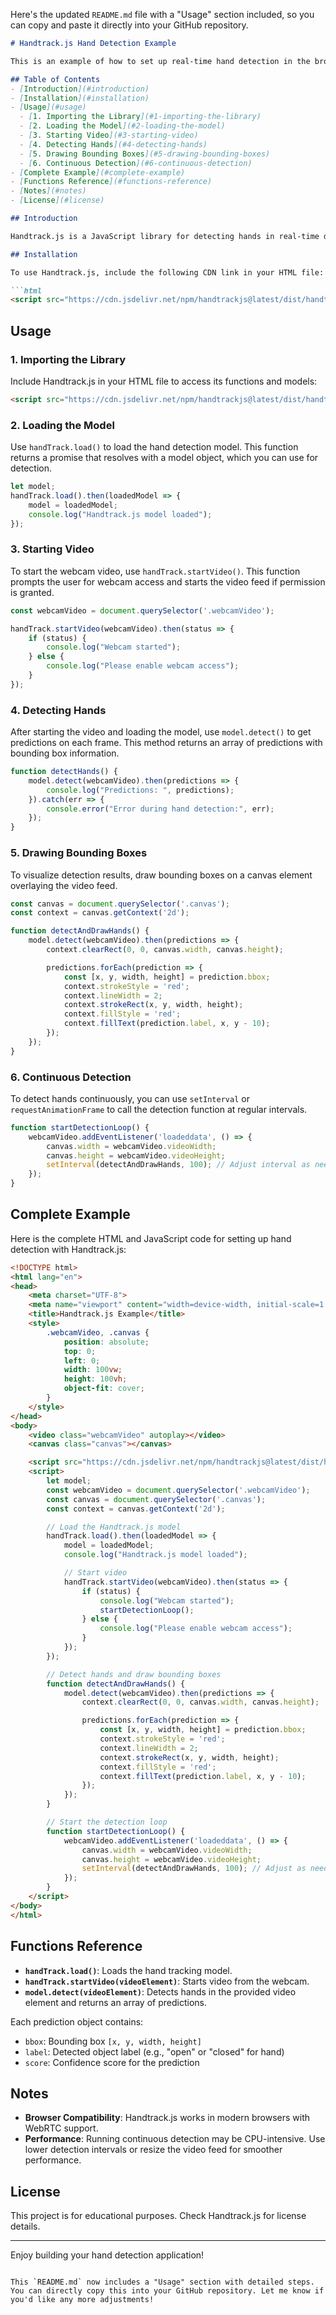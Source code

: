 Here's the updated `README.md` file with a "Usage" section included, so you can copy and paste it directly into your GitHub repository.

```markdown
# Handtrack.js Hand Detection Example

This is an example of how to set up real-time hand detection in the browser using Handtrack.js. This guide provides a simple implementation to detect hands through a webcam feed and display bounding boxes on a canvas.

## Table of Contents
- [Introduction](#introduction)
- [Installation](#installation)
- [Usage](#usage)
  - [1. Importing the Library](#1-importing-the-library)
  - [2. Loading the Model](#2-loading-the-model)
  - [3. Starting Video](#3-starting-video)
  - [4. Detecting Hands](#4-detecting-hands)
  - [5. Drawing Bounding Boxes](#5-drawing-bounding-boxes)
  - [6. Continuous Detection](#6-continuous-detection)
- [Complete Example](#complete-example)
- [Functions Reference](#functions-reference)
- [Notes](#notes)
- [License](#license)

## Introduction

Handtrack.js is a JavaScript library for detecting hands in real-time directly in the browser using a webcam. This example demonstrates how to use Handtrack.js to set up a webcam feed, detect hands, and display bounding boxes around detected hands.

## Installation

To use Handtrack.js, include the following CDN link in your HTML file:

```html
<script src="https://cdn.jsdelivr.net/npm/handtrackjs@latest/dist/handtrack.min.js"></script>
```

## Usage

### 1. Importing the Library

Include Handtrack.js in your HTML file to access its functions and models:

```html
<script src="https://cdn.jsdelivr.net/npm/handtrackjs@latest/dist/handtrack.min.js"></script>
```

### 2. Loading the Model

Use `handTrack.load()` to load the hand detection model. This function returns a promise that resolves with a model object, which you can use for detection.

```javascript
let model;
handTrack.load().then(loadedModel => {
    model = loadedModel;
    console.log("Handtrack.js model loaded");
});
```

### 3. Starting Video

To start the webcam video, use `handTrack.startVideo()`. This function prompts the user for webcam access and starts the video feed if permission is granted.

```javascript
const webcamVideo = document.querySelector('.webcamVideo');

handTrack.startVideo(webcamVideo).then(status => {
    if (status) {
        console.log("Webcam started");
    } else {
        console.log("Please enable webcam access");
    }
});
```

### 4. Detecting Hands

After starting the video and loading the model, use `model.detect()` to get predictions on each frame. This method returns an array of predictions with bounding box information.

```javascript
function detectHands() {
    model.detect(webcamVideo).then(predictions => {
        console.log("Predictions: ", predictions);
    }).catch(err => {
        console.error("Error during hand detection:", err);
    });
}
```

### 5. Drawing Bounding Boxes

To visualize detection results, draw bounding boxes on a canvas element overlaying the video feed.

```javascript
const canvas = document.querySelector('.canvas');
const context = canvas.getContext('2d');

function detectAndDrawHands() {
    model.detect(webcamVideo).then(predictions => {
        context.clearRect(0, 0, canvas.width, canvas.height);

        predictions.forEach(prediction => {
            const [x, y, width, height] = prediction.bbox;
            context.strokeStyle = 'red';
            context.lineWidth = 2;
            context.strokeRect(x, y, width, height);
            context.fillStyle = 'red';
            context.fillText(prediction.label, x, y - 10);
        });
    });
}
```

### 6. Continuous Detection

To detect hands continuously, you can use `setInterval` or `requestAnimationFrame` to call the detection function at regular intervals.

```javascript
function startDetectionLoop() {
    webcamVideo.addEventListener('loadeddata', () => {
        canvas.width = webcamVideo.videoWidth;
        canvas.height = webcamVideo.videoHeight;
        setInterval(detectAndDrawHands, 100); // Adjust interval as needed
    });
}
```

## Complete Example

Here is the complete HTML and JavaScript code for setting up hand detection with Handtrack.js:

```html
<!DOCTYPE html>
<html lang="en">
<head>
    <meta charset="UTF-8">
    <meta name="viewport" content="width=device-width, initial-scale=1.0">
    <title>Handtrack.js Example</title>
    <style>
        .webcamVideo, .canvas {
            position: absolute;
            top: 0;
            left: 0;
            width: 100vw;
            height: 100vh;
            object-fit: cover;
        }
    </style>
</head>
<body>
    <video class="webcamVideo" autoplay></video>
    <canvas class="canvas"></canvas>

    <script src="https://cdn.jsdelivr.net/npm/handtrackjs@latest/dist/handtrack.min.js"></script>
    <script>
        let model;
        const webcamVideo = document.querySelector('.webcamVideo');
        const canvas = document.querySelector('.canvas');
        const context = canvas.getContext('2d');

        // Load the Handtrack.js model
        handTrack.load().then(loadedModel => {
            model = loadedModel;
            console.log("Handtrack.js model loaded");

            // Start video
            handTrack.startVideo(webcamVideo).then(status => {
                if (status) {
                    console.log("Webcam started");
                    startDetectionLoop();
                } else {
                    console.log("Please enable webcam access");
                }
            });
        });

        // Detect hands and draw bounding boxes
        function detectAndDrawHands() {
            model.detect(webcamVideo).then(predictions => {
                context.clearRect(0, 0, canvas.width, canvas.height);

                predictions.forEach(prediction => {
                    const [x, y, width, height] = prediction.bbox;
                    context.strokeStyle = 'red';
                    context.lineWidth = 2;
                    context.strokeRect(x, y, width, height);
                    context.fillStyle = 'red';
                    context.fillText(prediction.label, x, y - 10);
                });
            });
        }

        // Start the detection loop
        function startDetectionLoop() {
            webcamVideo.addEventListener('loadeddata', () => {
                canvas.width = webcamVideo.videoWidth;
                canvas.height = webcamVideo.videoHeight;
                setInterval(detectAndDrawHands, 100); // Adjust as needed
            });
        }
    </script>
</body>
</html>
```

## Functions Reference

- **`handTrack.load()`**: Loads the hand tracking model.
- **`handTrack.startVideo(videoElement)`**: Starts video from the webcam.
- **`model.detect(videoElement)`**: Detects hands in the provided video element and returns an array of predictions.

Each prediction object contains:
- `bbox`: Bounding box `[x, y, width, height]`
- `label`: Detected object label (e.g., "open" or "closed" for hand)
- `score`: Confidence score for the prediction

## Notes

- **Browser Compatibility**: Handtrack.js works in modern browsers with WebRTC support.
- **Performance**: Running continuous detection may be CPU-intensive. Use lower detection intervals or resize the video feed for smoother performance.

## License

This project is for educational purposes. Check Handtrack.js for license details.

---

Enjoy building your hand detection application!
```

This `README.md` now includes a "Usage" section with detailed steps. You can directly copy this into your GitHub repository. Let me know if you'd like any more adjustments!
